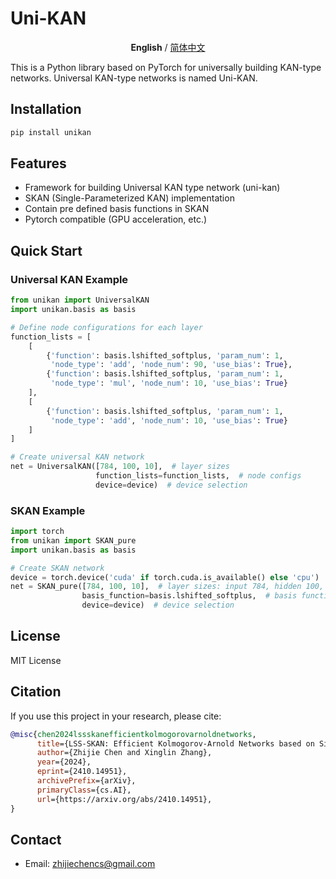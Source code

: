 # Uni-KAN

<p align="center"><b>English</b> / <a href="https://github.com/chikkkit/uni-kan/blob/main/README_zh.md">简体中文</a></p>

This is a Python library based on PyTorch for universally building KAN-type networks. Universal KAN-type networks is named Uni-KAN.

## Installation

```bash
pip install unikan
```

## Features

- Framework for building Universal KAN type network (uni-kan)
- SKAN (Single-Parameterized KAN) implementation 
- Contain pre defined basis functions in SKAN
- Pytorch compatible (GPU acceleration, etc.)

## Quick Start

### Universal KAN Example

```python
from unikan import UniversalKAN
import unikan.basis as basis

# Define node configurations for each layer
function_lists = [
    [
        {'function': basis.lshifted_softplus, 'param_num': 1, 
         'node_type': 'add', 'node_num': 90, 'use_bias': True},
        {'function': basis.lshifted_softplus, 'param_num': 1, 
         'node_type': 'mul', 'node_num': 10, 'use_bias': True}
    ],
    [
        {'function': basis.lshifted_softplus, 'param_num': 1, 
         'node_type': 'add', 'node_num': 10, 'use_bias': True}
    ]
]

# Create universal KAN network
net = UniversalKAN([784, 100, 10],  # layer sizes
                   function_lists=function_lists,  # node configs
                   device=device)  # device selection
```

### SKAN Example

```python
import torch
from unikan import SKAN_pure
import unikan.basis as basis

# Create SKAN network
device = torch.device('cuda' if torch.cuda.is_available() else 'cpu')
net = SKAN_pure([784, 100, 10],  # layer sizes: input 784, hidden 100, output 10
                basis_function=basis.lshifted_softplus,  # basis function
                device=device)  # device selection
```

## License

MIT License

## Citation

If you use this project in your research, please cite:

```bibtex
@misc{chen2024lssskanefficientkolmogorovarnoldnetworks,
      title={LSS-SKAN: Efficient Kolmogorov-Arnold Networks based on Single-Parameterized Function}, 
      author={Zhijie Chen and Xinglin Zhang},
      year={2024},
      eprint={2410.14951},
      archivePrefix={arXiv},
      primaryClass={cs.AI},
      url={https://arxiv.org/abs/2410.14951}, 
}
```

## Contact

- Email: zhijiechencs@gmail.com
